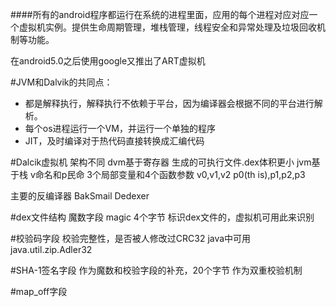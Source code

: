 
####所有的android程序都运行在系统的进程里面，应用的每个进程对应对应一个虚拟机实例。提供生命周期管理，堆栈管理，线程安全和异常处理及垃圾回收机制等功能。


在android5.0之后使用google又推出了ART虚拟机

#JVM和Dalvik的共同点：
- 都是解释执行，解释执行不依赖于平台，因为编译器会根据不同的平台进行解析。
- 每个os进程运行一个VM，并运行一个单独的程序
- JIT，及时编译对于热代码直接转换成汇编代码


#Dalcik虚拟机
架构不同
dvm基于寄存器  生成的可执行文件.dex体积更小
jvm基于栈
v命名和p民命
3个局部变量和4个函数参数
v0,v1,v2  p0(th is),p1,p2,p3

主要的反编译器
BakSmail
Dedexer



#dex文件结构
魔数字段 magic 4个字节
标识dex文件的，虚拟机可用此来识别


#校验码字段
校验完整性，是否被人修改过CRC32
java中可用java.util.zip.Adler32

#SHA-1签名字段
作为魔数和校验字段的补充，20个字节
作为双重校验机制

#map_off字段

